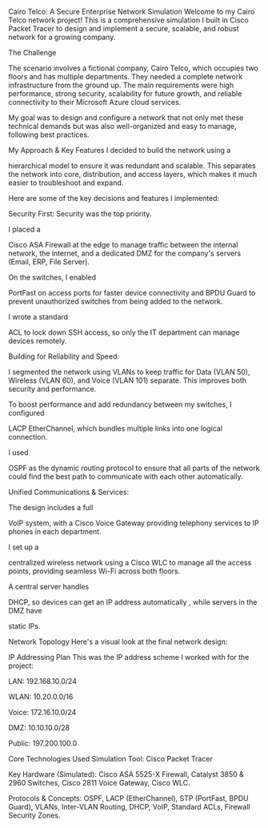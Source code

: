 Cairo Telco: A Secure Enterprise Network Simulation
Welcome to my Cairo Telco network project! This is a comprehensive simulation I built in Cisco Packet Tracer to design and implement a secure, scalable, and robust network for a growing company.

The Challenge

The scenario involves a fictional company, Cairo Telco, which occupies two floors and has multiple departments. They needed a complete network infrastructure from the ground up. The main requirements were high performance, strong security, scalability for future growth, and reliable connectivity to their Microsoft Azure cloud services.



My goal was to design and configure a network that not only met these technical demands but was also well-organized and easy to manage, following best practices.

My Approach & Key Features
I decided to build the network using a 

hierarchical model to ensure it was redundant and scalable. This separates the network into core, distribution, and access layers, which makes it much easier to troubleshoot and expand.

Here are some of the key decisions and features I implemented:

Security First: Security was the top priority.

I placed a 

Cisco ASA Firewall at the edge to manage traffic between the internal network, the internet, and a dedicated DMZ for the company's servers (Email, ERP, File Server).


On the switches, I enabled 

PortFast on access ports for faster device connectivity and BPDU Guard to prevent unauthorized switches from being added to the network.

I wrote a standard 

ACL to lock down SSH access, so only the IT department can manage devices remotely.

Building for Reliability and Speed:

I segmented the network using VLANs to keep traffic for Data (VLAN 50), Wireless (VLAN 60), and Voice (VLAN 101) separate. This improves both security and performance.


To boost performance and add redundancy between my switches, I configured 

LACP EtherChannel, which bundles multiple links into one logical connection.

I used 

OSPF as the dynamic routing protocol to ensure that all parts of the network could find the best path to communicate with each other automatically.

Unified Communications & Services:

The design includes a full 

VoIP system, with a Cisco Voice Gateway providing telephony services to IP phones in each department.


I set up a 

centralized wireless network using a Cisco WLC to manage all the access points, providing seamless Wi-Fi across both floors.

A central server handles 

DHCP, so devices can get an IP address automatically , while servers in the DMZ have 

static IPs.

Network Topology
Here's a visual look at the final network design:

IP Addressing Plan
This was the IP address scheme I worked with for the project:

LAN: 192.168.10.0/24

WLAN: 10.20.0.0/16

Voice: 172.16.10.0/24

DMZ: 10.10.10.0/28

Public: 197.200.100.0

Core Technologies Used
Simulation Tool: Cisco Packet Tracer

Key Hardware (Simulated): Cisco ASA 5525-X Firewall, Catalyst 3850 & 2960 Switches, Cisco 2811 Voice Gateway, Cisco WLC.

Protocols & Concepts: OSPF, LACP (EtherChannel), STP (PortFast, BPDU Guard), VLANs, Inter-VLAN Routing, DHCP, VoIP, Standard ACLs, Firewall Security Zones.
